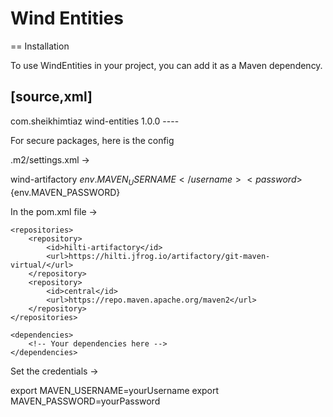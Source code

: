 # Wind Entities

== Installation

To use WindEntities in your project, you can add it as a Maven dependency.

[source,xml]
----
<dependency>
  <groupId>com.sheikhimtiaz</groupId>
  <artifactId>wind-entities</artifactId>
  <version>1.0.0</version>
</dependency>
----

For secure packages, here is the config

.m2/settings.xml -> 

<settings xmlns="http://maven.apache.org/SETTINGS/1.1.0"
xmlns:xsi="http://www.w3.org/2001/XMLSchema-instance"
xsi:schemaLocation="http://maven.apache.org/SETTINGS/1.1.0 https://maven.apache.org/xsd/settings-1.1.0.xsd">
<servers>
<server>
<id>wind-artifactory</id>
<username>${env.MAVEN_USERNAME}</username>
<password>${env.MAVEN_PASSWORD}</password>
</server>
</servers>
</settings>


In the pom.xml file ->

    <repositories>
        <repository>
            <id>hilti-artifactory</id>
            <url>https://hilti.jfrog.io/artifactory/git-maven-virtual/</url>
        </repository>
        <repository>
            <id>central</id>
            <url>https://repo.maven.apache.org/maven2</url>
        </repository>
    </repositories>

    <dependencies>
        <!-- Your dependencies here -->
    </dependencies>


Set the credentials -> 

export MAVEN_USERNAME=yourUsername
export MAVEN_PASSWORD=yourPassword

